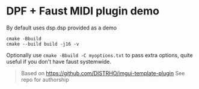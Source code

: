 # DPF + Faust MIDI plugin demo

By default uses dsp.dsp provided as a demo

```
cmake -Bbuild
cmake --build build -j16 -v
```

Optionally use `cmake -Bbuild -C myoptions.txt` to pass extra options, quite useful if you don't have faust systemwide.

> Based on https://github.com/DISTRHO/imgui-template-plugin
> See repo for authorship
